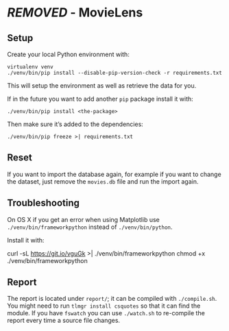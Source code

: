 # ***REMOVED*** - MovieLens

## Setup

Create your local Python environment with:

    virtualenv venv
    ./venv/bin/pip install --disable-pip-version-check -r requirements.txt

This will setup the environment as well as retrieve the data for you.

If in the future you want to add another `pip` package install it with:

    ./venv/bin/pip install <the-package>

Then make sure it’s added to the dependencies:

    ./venv/bin/pip freeze >| requirements.txt

## Reset

If you want to import the database again, for example if you want to change the
dataset, just remove the `movies.db` file and run the import again.

## Troubleshooting

On OS X if you get an error when using Matplotlib use
`./venv/bin/frameworkpython` instead of `./venv/bin/python`.

Install it with:

  curl -sL https://git.io/vguGk >| ./venv/bin/frameworkpython
  chmod +x ./venv/bin/frameworkpython

## Report

The report is located under `report/`; it can be compiled with `./compile.sh`.
You might need to run `tlmgr install csquotes` so that it can find the module.
If you have `fswatch` you can use `./watch.sh` to re-compile the report
every time a source file changes.
